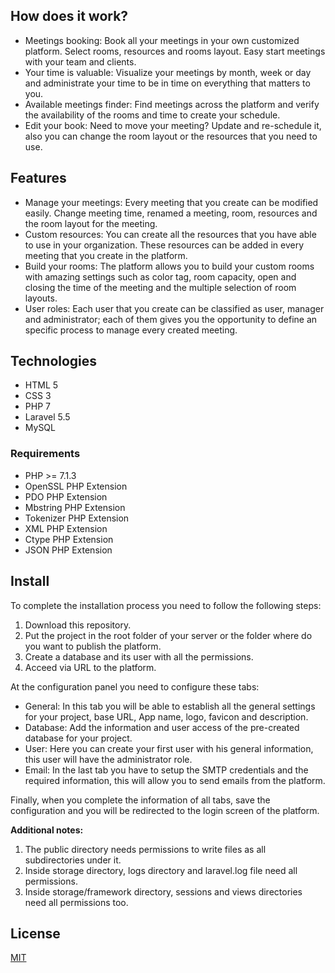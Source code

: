 ## How does it work?

 - Meetings booking: Book all your meetings in your own customized platform. Select rooms, resources and rooms layout. Easy start meetings with your team and clients.
 - Your time is valuable: Visualize your meetings by month, week or day and administrate your time to be in time on everything that matters to you.
 - Available meetings finder: Find meetings across the platform and verify the availability of the rooms and time to create your schedule.
 - Edit your book: Need to move your meeting? Update and re-schedule it, also you can change the room layout or the resources that you need to use.

## Features
- Manage your meetings: Every meeting that you create can be modified easily. Change meeting time, renamed a meeting, room, resources and the room layout for the meeting.
- Custom resources: You can create all the resources that you have able to use in your organization. These resources can be added in every meeting that you create in the platform.
- Build your rooms: The platform allows you to build your custom rooms with amazing settings such as color tag, room capacity, open and closing the time of the meeting and the multiple selection of room layouts.
- User roles: Each user that you create can be classified as user, manager and administrator; each of them gives you the opportunity to define an specific process to manage every created meeting.

## Technologies

- HTML 5
- CSS 3
- PHP 7
- Laravel 5.5
- MySQL

### Requirements

 - PHP >= 7.1.3
 - OpenSSL PHP Extension
 - PDO PHP Extension
 - Mbstring PHP Extension
 - Tokenizer PHP Extension
 - XML PHP Extension
 - Ctype PHP Extension
 - JSON PHP Extension

## Install

To complete the installation process you need to follow the following steps:

 1. Download this repository.
 2. Put the project in the root folder of your server or the folder where do you want to publish the platform.
 3. Create a database and its user with all the permissions.
 4. Acceed via URL to the platform.

At the configuration panel you need to configure these tabs:

- General: In this tab you will be able to establish all the general settings for your project, base URL, App name, logo, favicon and description.
- Database: Add the information and user access of the pre-created database for your project.
- User: Here you can create your first user with his general information, this user will have the administrator role.
- Email: In the last tab you have to setup the SMTP credentials and the required information, this will allow you to send emails from the platform.

Finally, when you complete the information of all tabs, save the configuration and you will be redirected to the login screen of the platform.

**Additional notes:**

 1. The public directory needs permissions to write files as all subdirectories under it.
 2. Inside storage directory, logs directory and laravel.log file need all permissions.
 3. Inside storage/framework directory, sessions and views directories need all permissions too.

## License

[MIT](https://github.com/elaniin/ALAN/blob/master/LICENSE)
